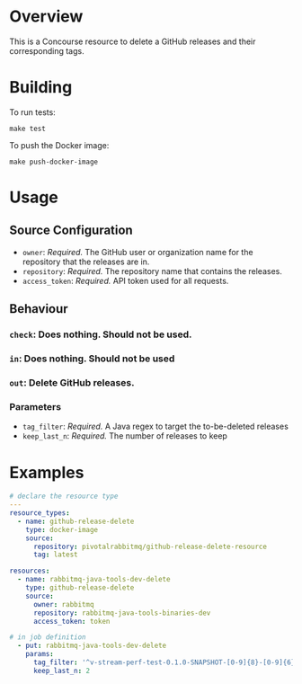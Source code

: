 # Overview

This is a Concourse resource to delete a GitHub releases and their corresponding tags.

# Building

To run tests:

```shell
make test
```

To push the Docker image:

```shell
make push-docker-image
```

# Usage

## Source Configuration

* `owner`: *Required.* The GitHub user or organization name for the repository
  that the releases are in.
* `repository`: *Required.* The repository name that contains the releases.
* `access_token`: *Required.* API token used for all requests. 

## Behaviour

### `check`: Does nothing. Should not be used.

### `in`: Does nothing. Should not be used

### `out`: Delete GitHub releases.

### Parameters

* `tag_filter`: *Required.* A Java regex to target the to-be-deleted releases
* `keep_last_n`: *Required.* The number of releases to keep

# Examples

```yaml
# declare the resource type
---
resource_types:
  - name: github-release-delete
    type: docker-image
    source:
      repository: pivotalrabbitmq/github-release-delete-resource
      tag: latest

resources:
  - name: rabbitmq-java-tools-dev-delete
    type: github-release-delete
    source:
      owner: rabbitmq
      repository: rabbitmq-java-tools-binaries-dev
      access_token: token

# in job definition
  - put: rabbitmq-java-tools-dev-delete
    params:
      tag_filter: '^v-stream-perf-test-0.1.0-SNAPSHOT-[0-9]{8}-[0-9]{6}$'
      keep_last_n: 2
```